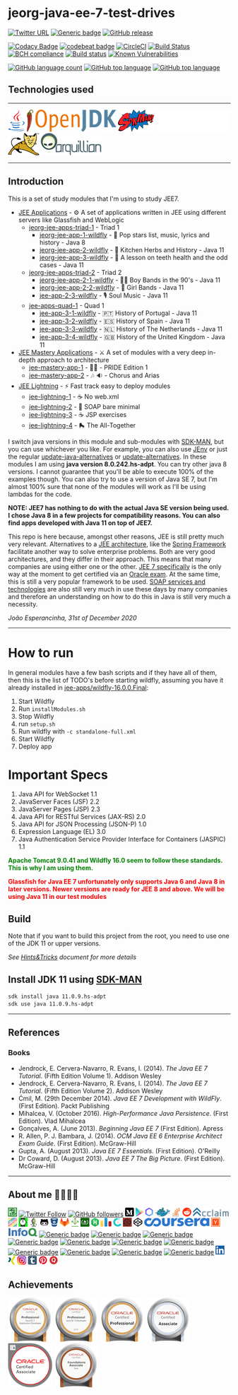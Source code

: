 # jeorg-java-ee-7-test-drives

[![Twitter URL](https://img.shields.io/twitter/url?logoColor=blue&style=social&url=https%3A%2F%2Fimg.shields.io%2Ftwitter%2Furl%3Fstyle%3Dsocial)](https://twitter.com/intent/tweet?text=%20Checkout%20this%20%40github%20repo%20by%20%40joaofse%20%F0%9F%91%A8%F0%9F%8F%BD%E2%80%8D%F0%9F%92%BB%3A%20https%3A//github.com/jesperancinha/jeorg-java-ee-7-test-drives)
[![Generic badge](https://img.shields.io/static/v1.svg?label=GitHub&message=Java%20EE%207%20Test%20Drives&color=informational)](https://github.com/jesperancinha/jeorg-java-ee-7-test-drives)
[![GitHub release](https://img.shields.io/github/release-pre/jesperancinha/jeorg-java-ee-7-test-drives.svg)](#)

[![Codacy Badge](https://api.codacy.com/project/badge/Grade/89cc4b270cda4a448ce4fa895b30ec55)](https://www.codacy.com/manual/jofisaes/jeorg-java-ee-7-test-drives?utm_source=github.com&amp;utm_medium=referral&amp;utm_content=jesperancinha/jeorg-java-ee-7-test-drives&amp;utm_campaign=Badge_Grade)
[![codebeat badge](https://codebeat.co/badges/70235530-f5e9-4254-a0d1-9dc7950c12cc)](https://codebeat.co/projects/github-com-jesperancinha-jeorg-java-ee-7-test-drives-master)
[![CircleCI](https://circleci.com/gh/jesperancinha/jeorg-java-ee-7-test-drives.svg?style=svg)](https://circleci.com/gh/jesperancinha/jeorg-java-ee-7-test-drives)
[![Build Status](https://travis-ci.org/jesperancinha/jeorg-java-ee-7-test-drives.svg?branch=main)](https://travis-ci.org/jesperancinha/jeorg-java-ee-7-test-drives)
[![BCH compliance](https://bettercodehub.com/edge/badge/jesperancinha/jeorg-java-ee-7-test-drives?branch=master)](https://bettercodehub.com/)
[![Build status](https://ci.appveyor.com/api/projects/status/eka55ffpbjkxq55p?svg=true)](https://ci.appveyor.com/project/jesperancinha/jeorg-java-ee-7-test-drives)
[![Known Vulnerabilities](https://snyk.io/test/github/jesperancinha/jeorg-java-ee-7-test-drives/badge.svg)](https://snyk.io/test/github/jesperancinha/jeorg-java-ee-7-test-drives)

[![GitHub language count](https://img.shields.io/github/languages/count/jesperancinha/jeorg-java-ee-7-test-drives.svg)](#)
[![GitHub top language](https://img.shields.io/github/languages/top/jesperancinha/jeorg-java-ee-7-test-drives.svg)](#)
[![GitHub top language](https://img.shields.io/github/languages/code-size/jesperancinha/jeorg-java-ee-7-test-drives.svg)](#)

## Technologies used

---

[![alt text](https://raw.githubusercontent.com/jesperancinha/project-signer/master/project-signer-templates/icons-50/java-50.png "Java")](https://www.oracle.com/nl/java/)
[![alt text](https://raw.githubusercontent.com/jesperancinha/project-signer/master/project-signer-templates/icons-50/lombok-50.png "Lombok")](https://projectlombok.org/)
[![alt text](https://raw.githubusercontent.com/jesperancinha/project-signer/master/project-signer-templates/icons-50/openjdk-50.png "OpenJDK")](https://openjdk.java.net/)
[![alt text](https://raw.githubusercontent.com/jesperancinha/project-signer/master/project-signer-templates/icons-50/sdk-man-50.png "SdkMAN!")](https://sdkman.io/)
[![alt text](https://raw.githubusercontent.com/jesperancinha/project-signer/master/project-signer-templates/icons-50/wild-fly-50.png "WildFly")](https://www.wildfly.org/)
[![alt text](https://raw.githubusercontent.com/jesperancinha/project-signer/master/project-signer-templates/icons-50/tomcat-50.png "Tomcat")](https://tomcat.apache.org/whichversion.html)
[![alt text](https://raw.githubusercontent.com/jesperancinha/project-signer/master/project-signer-templates/icons-50/arquillian-50.png "Arquillian")](https://github.com/arquillian)

---

## Introduction

This is a set of study modules that I'm using to study JEE7.

- [JEE Applications](jeorg-jee-apps) - ⚙️ A set of applications written in JEE using different servers like Glassfish and WebLogic
    - [jeorg-jee-apps-triad-1](jeorg-jee-apps/jeorg-jee-apps-triad-1) - Triad 1
        - [jeorg-jee-app-1-wildfly](jeorg-jee-apps/jeorg-jee-apps-triad-1/jeorg-jee-app-1-wildfly) - 🎤 Pop stars list, music, lyrics and history - Java 8
        - [jeorg-jee-app-2-wildfly](jeorg-jee-apps/jeorg-jee-apps-triad-1/jeorg-jee-app-2-wildfly) - 🌿 Kitchen Herbs and History - Java 11
        - [jeorg-jee-app-3-wildfly](jeorg-jee-apps/jeorg-jee-apps-triad-1/jeorg-jee-app-3-wildfly) - 🦷 A lesson on teeth health and the odd cases - Java 11
    - [jeorg-jee-apps-triad-2](jeorg-jee-apps/jeorg-jee-apps-triad-2) - Triad 2
        - [jeorg-jee-app-2-1-wildfly](jeorg-jee-apps/jeorg-jee-apps-triad-2/jeorg-jee-app-2-1-wildfly) - 🕺🏻 Boy Bands in the 90's - Java 11
        - [jeorg-jee-app-2-2-wildfly](jeorg-jee-apps/jeorg-jee-apps-triad-2/jeorg-jee-app-2-2-wildfly) - 💃 Girl Bands - Java 11
        - [jee-app-2-3-wildfly](jeorg-jee-apps/jeorg-jee-apps-triad-2/jeorg-jee-app-2-3-wildfly) - 🎙 Soul Music - Java 11
    - [jee-apps-quad-1](jeorg-jee-apps/jeorg-jee-apps-quad-1) - Quad 1
        - [jee-app-3-1-wildfly](jeorg-jee-apps/jeorg-jee-apps-quad-1/jeorg-jee-app-3-1-wildfly) - 🇵🇹 History of Portugal - Java 11
        - [jee-app-3-2-wildfly](jeorg-jee-apps/jeorg-jee-apps-quad-1/jeorg-jee-app-3-2-wildfly) - 🇪🇸 History of Spain - Java 11
        - [jee-app-3-3-wildfly](jeorg-jee-apps/jeorg-jee-apps-quad-1/jeorg-jee-app-3-3-wildfly) - 🇳🇱 History of The Netherlands - Java 11
        - [jee-app-3-4-wildfly](jeorg-jee-apps/jeorg-jee-apps-quad-1/jeorg-jee-app-3-4-wildfly) - 🇬🇧 History of the United Kingdom - Java 11
- [JEE Mastery Applications](jeorg-jee-mastery) - ⚔️ A set of modules with a very deep in-depth approach to architecture
    - [jee-mastery-app-1](jeorg-jee-mastery/jeorg-jee-mastery-app-1) - 🏳️‍🌈 - PRIDE Edition 1
    - [jee-mastery-app-2](jeorg-jee-mastery/jeorg-jee-mastery-app-2) - 🎶 🔉 - Chorus and Arias
- [JEE Lightning](jeorg-jee-lightning) - ⚡️ Fast track easy to deploy modules
    - [jee-lightning-1](jeorg-jee-lightning/jeorg-jee-lightning-1) - ☕️ No web.xml
    - [jee-lightning-2](jeorg-jee-lightning/jeorg-jee-lightning-2) - 🧼 SOAP bare minimal
    - [jee-lightning-3](jeorg-jee-lightning/jeorg-jee-lightning-3) - ☕️ JSP exercises
    - [jee-lightning-4](jeorg-jee-lightning/jeorg-jee-lightning-4) - 🛼 The All-Together

I switch java versions in this module and sub-modules with [SDK-MAN](https://sdkman.io/), but you can use whichever you like. For example, you can also use [JEnv](https://www.jenv.be/) or just the
regular [update-java-alternatives](https://askubuntu.com/questions/315646/update-java-alternatives-vs-update-alternatives-config-java) or [update-alternatives](https://askubuntu.com/questions/315646/update-java-alternatives-vs-update-alternatives-config-java). In these modules I am using <b>java
version 8.0.242.hs-adpt</b>. You can try other java 8 versions. I cannot guarantee that you'll be able to execute 100% of the examples though. You can also try to use a version of Java SE 7, but I'm almost 100% sure that none of the modules will work as I'll be using lambdas for the code.

<b>NOTE: JEE7 has nothing to do with the actual Java SE version being used. I chose Java 8 in a few projects for compatibility reasons. You can also find apps developed with Java 11 on top of JEE7.</b>

This repo is here because, amongst other reasons, JEE is still pretty much very relevant. Alternatives to a [JEE architecture](https://www.oracle.com/java/technologies/java-ee-glance.html), like the [Spring Framework](https://spring.io/) facilitate another way to solve enterprise problems. Both are
very good architectures, and they differ in their approach. This means that many companies are using either one or the other.
[JEE 7 specifically](https://www.oracle.com/java/technologies/javaee/javaeetechnologies.html#javaee7) is the only way at the moment to get certified via an [Oracle exam](https://education.oracle.com/java-ee-7-application-developer/pexam_1Z0-900). At the same time, this is still a very popular
framework to be used.
[SOAP services and technologies](https://en.wikipedia.org/wiki/SOAP) are also still very much in use these days by many companies and therefore an understanding on how to do this in Java is still very much a necessity.

<i>João Esperancinha, 31st of December 2020</i>

---

# How to run

In general modules have a few bash scripts and if they have all of them, then this is the list of TODO's before starting wildfly, assuming you have it already installed in [jee-apps/wildfly-16.0.0.Final](./jeorg-jee-apps/wildfly-16.0.0.Final):

1. Start Wildfly
2. Run `installModules.sh`
3. Stop Wildfly
4. run `setup.sh`
5. Run wildfly with `-c standalone-full.xml`
6. Start Wildfly
7. Deploy app

# Important Specs

1. Java API for WebSocket 1.1
2. JavaServer Faces (JSF) 2.2
3. JavaServer Pages (JSP) 2.3
4. Java API for RESTful Services (JAX-RS) 2.0
5. Java API for JSON Processing (JSON-P) 1.0
6. Expression Language (EL) 3.0
7. Java Authentication Service Provider Interface for Containers (JASPIC) 1.1

<b style="color: green">Apache Tomcat 9.0.41 and Wildfly 16.0 seem to follow these standards. This is why I am using them.</b>

<b style="color: red">Glassfish for Java EE 7 unfortunately only supports Java 6 and Java 8 in later versions. Newer versions are ready for JEE 8 and above. We will be using Java 11 in our test modules</b>

## Build

Note that if you want to build this project from the root, you need to use one of the JDK 11 or upper versions.

<i>See [Hints&Tricks](https://github.com/jesperancinha/project-signer/blob/master/project-signer-templates/Hints%26Tricks.md) document for more details</i>

## Install JDK 11 using [SDK-MAN](https://sdkman.io/)

```bash
sdk install java 11.0.9.hs-adpt
sdk use java 11.0.9.hs-adpt
```

---

## References

### Books

- Jendrock, E. Cervera-Navarro, R. Evans, I. (2014). <i>The Java EE 7 Tutorial</i>. (Fifth Edition Volume 1). Addison Wesley
- Jendrock, E. Cervera-Navarro, R. Evans, I. (2014). <i>The Java EE 7 Tutorial</i>. (Fifth Edition Volume 2). Addison Wesley
- Ćmil, M. (29th December 2014). <i>Java EE 7 Development with WildFly</i>. (First Edition). Packt Publishing
- Mihalcea, V. (October 2016). <i>High-Performance Java Persistence</i>. (First Edition). Vlad Mihalcea
- Gonçalves, A. (June 2013). <i>Beginning Java EE 7</i> (First Edition). Apress
- R. Allen, P. J. Bambara, J. (2014). <i>OCM Java EE 6 Enterprise Architect Exam Guide</i>. (First Edition). McGraw-Hill
- Gupta, A. (August 2013). <i>Java EE 7 Essentials</i>. (First Edition). O'Reilly
- Dr Coward, D. (August 2013). <i>Java EE 7 The Big Picture</i>. (First Edition). McGraw-Hill

---

## About me 👨🏽‍💻🚀

[![alt text](https://raw.githubusercontent.com/jesperancinha/project-signer/master/project-signer-templates/icons-20/JEOrgLogo-20.png "João Esperancinha Homepage")](http://joaofilipesabinoesperancinha.nl)
[![Twitter Follow](https://img.shields.io/twitter/follow/joaofse?label=João%20Esperancinha&style=social "Twitter")](https://twitter.com/joaofse)
[![GitHub followers](https://img.shields.io/github/followers/jesperancinha.svg?label=jesperancinha&style=social "GitHub")](https://github.com/jesperancinha)
[![alt text](https://raw.githubusercontent.com/jesperancinha/project-signer/master/project-signer-templates/icons-20/medium-20.png "Medium")](https://medium.com/@jofisaes)
[![alt text](https://raw.githubusercontent.com/jesperancinha/project-signer/master/project-signer-templates/icons-20/google-apps-20.png "Google Apps")](https://play.google.com/store/apps/developer?id=Joao+Filipe+Sabino+Esperancinha)
[![alt text](https://raw.githubusercontent.com/jesperancinha/project-signer/master/project-signer-templates/icons-20/sonatype-20.png "Sonatype Search Repos")](https://search.maven.org/search?q=org.jesperancinha)
[![alt text](https://raw.githubusercontent.com/jesperancinha/project-signer/master/project-signer-templates/icons-20/docker-20.png "Docker Images")](https://hub.docker.com/u/jesperancinha)
[![alt text](https://raw.githubusercontent.com/jesperancinha/project-signer/master/project-signer-templates/icons-20/stack-overflow-20.png)](https://stackoverflow.com/users/3702839/joao-esperancinha)
[![alt text](https://raw.githubusercontent.com/jesperancinha/project-signer/master/project-signer-templates/icons-20/reddit-20.png "Reddit")](https://www.reddit.com/user/jesperancinha/)
[![alt text](https://raw.githubusercontent.com/jesperancinha/project-signer/master/project-signer-templates/icons-20/acclaim-20.png "Acclaim")](https://www.youracclaim.com/users/joao-esperancinha/badges)
[![alt text](https://raw.githubusercontent.com/jesperancinha/project-signer/master/project-signer-templates/icons-20/devto-20.png "Dev To")](https://dev.to/jofisaes)
[![alt text](https://raw.githubusercontent.com/jesperancinha/project-signer/master/project-signer-templates/icons-20/hackernoon-20.jpeg "Hackernoon")](https://hackernoon.com/@jesperancinha)
[![alt text](https://raw.githubusercontent.com/jesperancinha/project-signer/master/project-signer-templates/icons-20/codeproject-20.png "Code Project")](https://www.codeproject.com/Members/jesperancinha)
[![alt text](https://raw.githubusercontent.com/jesperancinha/project-signer/master/project-signer-templates/icons-20/github-20.png "GitHub")](https://github.com/jesperancinha)
[![alt text](https://raw.githubusercontent.com/jesperancinha/project-signer/master/project-signer-templates/icons-20/bitbucket-20.png "BitBucket")](https://bitbucket.org/jesperancinha)
[![alt text](https://raw.githubusercontent.com/jesperancinha/project-signer/master/project-signer-templates/icons-20/gitlab-20.png "GitLab")](https://gitlab.com/jesperancinha)
[![alt text](https://raw.githubusercontent.com/jesperancinha/project-signer/master/project-signer-templates/icons-20/bintray-20.png "BinTray")](https://bintray.com/jesperancinha)
[![alt text](https://raw.githubusercontent.com/jesperancinha/project-signer/master/project-signer-templates/icons-20/free-code-camp-20.jpg "FreeCodeCamp")](https://www.freecodecamp.org/jofisaes)
[![alt text](https://raw.githubusercontent.com/jesperancinha/project-signer/master/project-signer-templates/icons-20/hackerrank-20.png "HackerRank")](https://www.hackerrank.com/jofisaes)
[![alt text](https://raw.githubusercontent.com/jesperancinha/project-signer/master/project-signer-templates/icons-20/codeforces-20.png "Code Forces")](https://codeforces.com/profile/jesperancinha)
[![alt text](https://raw.githubusercontent.com/jesperancinha/project-signer/master/project-signer-templates/icons-20/codebyte-20.png "Codebyte")](https://coderbyte.com/profile/jesperancinha)
[![alt text](https://raw.githubusercontent.com/jesperancinha/project-signer/master/project-signer-templates/icons-20/codewars-20.png "CodeWars")](https://www.codewars.com/users/jesperancinha)
[![alt text](https://raw.githubusercontent.com/jesperancinha/project-signer/master/project-signer-templates/icons-20/codepen-20.png "Code Pen")](https://codepen.io/jesperancinha)
[![alt text](https://raw.githubusercontent.com/jesperancinha/project-signer/master/project-signer-templates/icons-20/coursera-20.png "Coursera")](https://www.coursera.org/user/da3ff90299fa9297e283ee8e65364ffb)
[![alt text](https://raw.githubusercontent.com/jesperancinha/project-signer/master/project-signer-templates/icons-20/hacker-news-20.png "Hacker News")](https://news.ycombinator.com/user?id=jesperancinha)
[![alt text](https://raw.githubusercontent.com/jesperancinha/project-signer/master/project-signer-templates/icons-20/infoq-20.png "InfoQ")](https://www.infoq.com/profile/Joao-Esperancinha.2/)
[![Generic badge](https://img.shields.io/static/v1.svg?label=Articles&message=Across%20The%20Web&color=purple)](https://github.com/jesperancinha/project-signer/blob/master/project-signer-templates/Articles.md)
[![Generic badge](https://img.shields.io/static/v1.svg?label=Homepage&message=Time%20Disruption%20Studios&color=6495ED)](http://tds.joaofilipesabinoesperancinha.nl/)
[![Generic badge](https://img.shields.io/static/v1.svg?label=Homepage&message=Image%20Train%20Filters&color=6495ED)](http://itf.joaofilipesabinoesperancinha.nl/)
[![Generic badge](https://img.shields.io/static/v1.svg?label=Homepage&message=MancalaJE&color=6495ED)](http://mancalaje.joaofilipesabinoesperancinha.nl/)
[![Generic badge](https://img.shields.io/static/v1.svg?label=All%20Badges&message=Badges&color=red)](https://github.com/jesperancinha/project-signer/blob/master/project-signer-templates/Badges.md)
[![Generic badge](https://img.shields.io/static/v1.svg?label=Status&message=Project%20Status&color=red)](https://github.com/jesperancinha/project-signer/blob/master/project-signer-templates/Status.md)
[![Generic badge](https://img.shields.io/static/v1.svg?label=GitHub&message=ITF%20Chartizate%20Android&color=yellow)](https://github.com/JEsperancinhaOrg/itf-chartizate-android)
[![Generic badge](https://img.shields.io/static/v1.svg?label=GitHub&message=ITF%20Chartizate%20Java&color=yellow)](https://github.com/JEsperancinhaOrg/itf-chartizate-modules/tree/master/itf-chartizate-java)
[![Generic badge](https://img.shields.io/static/v1.svg?label=GitHub&message=ITF%20Chartizate%20API&color=yellow)](https://github.com/JEsperancinhaOrg/itf-chartizate/tree/master/itf-chartizate-api)
[![Generic badge](https://img.shields.io/static/v1.svg?label=GitHub&message=Markdowner%20Core&color=yellow)](https://github.com/jesperancinha/markdowner/tree/master/markdowner-core)
[![Generic badge](https://img.shields.io/static/v1.svg?label=GitHub&message=Markdowner%20Filter&color=yellow)](https://github.com/jesperancinha/markdowner/tree/master/markdowner-filter)
[![alt text](https://raw.githubusercontent.com/jesperancinha/project-signer/master/project-signer-templates/icons-20/linkedin-20.png "LinkedIn")](https://www.linkedin.com/in/joaoesperancinha/)
[![alt text](https://raw.githubusercontent.com/jesperancinha/project-signer/master/project-signer-templates/icons-20/xing-20.png "Xing")](https://www.xing.com/profile/Joao_Esperancinha/cv)
[![alt text](https://raw.githubusercontent.com/jesperancinha/project-signer/master/project-signer-templates/icons-20/instagram-20.png "Instagram")](https://www.instagram.com/jesperancinha/)
[![alt text](https://raw.githubusercontent.com/jesperancinha/project-signer/master/project-signer-templates/icons-20/tumblr-20.png "Tumblr")](https://jofisaes.tumblr.com/)
[![alt text](https://raw.githubusercontent.com/jesperancinha/project-signer/master/project-signer-templates/icons-20/pinterest-20.png "Pinterest")](https://nl.pinterest.com/jesperancinha/)
[![alt text](https://raw.githubusercontent.com/jesperancinha/project-signer/master/project-signer-templates/icons-20/quora-20.png "Quora")](https://nl.quora.com/profile/Jo%C3%A3o-Esperancinha)

## Achievements

[![Oracle Certified Professional, JEE 7 Developer](https://raw.githubusercontent.com/jesperancinha/project-signer/master/project-signer-templates/badges/oracle-certified-professional-java-ee-7-application-developer-100.png "Oracle Certified Professional, JEE7 Developer")](https://www.youracclaim.com/badges/27a14e06-f591-4105-91ca-8c3215ef39a2/public_url)
[![Oracle Certified Professional, Java SE 11 Programmer](https://raw.githubusercontent.com/jesperancinha/project-signer/master/project-signer-templates/badges/oracle-certified-professional-java-se-11-developer-100.png "Oracle Certified Professional, Java SE 11 Programmer")](https://www.youracclaim.com/badges/87609d8e-27c5-45c9-9e42-60a5e9283280/public_url)
[![Oracle Certified Professional, Java SE 8 Programmer](https://raw.githubusercontent.com/jesperancinha/project-signer/master/project-signer-templates/badges/oracle-certified-professional-java-se-8-programmer-100.png "Oracle Certified Professional, Java SE 8 Programmer")](https://www.youracclaim.com/badges/92e036f5-4e11-4cff-9935-3e62266d2074/public_url)
[![Oracle Certified Associate, Java SE 8 Programmer](https://raw.githubusercontent.com/jesperancinha/project-signer/master/project-signer-templates/badges/oracle-certified-associate-java-se-8-programmer-100.png "Oracle Certified Associate, Java SE 8 Programmer")](https://www.youracclaim.com/badges/a206436d-6fd8-4ca1-8feb-38a838446ee7/public_url)
[![Oracle Certified Associate, Java SE 7 Programmer](https://raw.githubusercontent.com/jesperancinha/project-signer/master/project-signer-templates/badges/oracle-certified-associate-java-se-7-programmer-100.png "Oracle Certified Associate, Java SE 7 Programmer")](https://www.youracclaim.com/badges/f4c6cc1e-cb52-432b-904d-36d266112225/public_url)
[![Oracle Certified Junior Associate](https://raw.githubusercontent.com/jesperancinha/project-signer/master/project-signer-templates/badges/oracle-certified-foundations-associate-java-100.png "Oracle Certified Foundations Associate")](https://www.youracclaim.com/badges/6db92c1e-7bca-4856-9543-0d5ed0182794/public_url)
